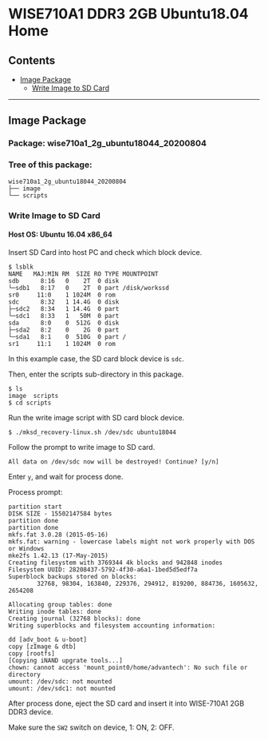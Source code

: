 # WISE710A1 DDR3 2GB Ubuntu18.04 Home

## Contents

- [Image Package](#image-package)
  - [Write Image to SD Card](#write-image-to-sD-card)

---

## Image Package

### Package: wise710a1_2g_ubuntu18044_20200804

### Tree of this package: 

```
wise710a1_2g_ubuntu18044_20200804
├── image
└── scripts
```

### Write Image to SD Card

#### Host OS: Ubuntu 16.04 x86_64

Insert SD Card into host PC and check which block device. 

```
$ lsblk
NAME   MAJ:MIN RM  SIZE RO TYPE MOUNTPOINT
sdb      8:16   0    2T  0 disk 
└─sdb1   8:17   0    2T  0 part /disk/workssd
sr0     11:0    1 1024M  0 rom  
sdc      8:32   1 14.4G  0 disk 
├─sdc2   8:34   1 14.4G  0 part 
└─sdc1   8:33   1   50M  0 part 
sda      8:0    0  512G  0 disk 
├─sda2   8:2    0    2G  0 part 
└─sda1   8:1    0  510G  0 part /
sr1     11:1    1 1024M  0 rom  
```

In this example case, the SD card block device is `sdc`. 

Then, enter the scripts sub-directory in this package. 

```
$ ls
image  scripts
$ cd scripts
```

Run the write image script with SD card block device.

```
$ ./mksd_recovery-linux.sh /dev/sdc ubuntu18044
```

Follow the prompt to write image to SD card. 

```
All data on /dev/sdc now will be destroyed! Continue? [y/n]
```

Enter `y`, and wait for process done. 

Process prompt: 
```
partition start
DISK SIZE - 15502147584 bytes
partition done
partition done
mkfs.fat 3.0.28 (2015-05-16)
mkfs.fat: warning - lowercase labels might not work properly with DOS or Windows
mke2fs 1.42.13 (17-May-2015)
Creating filesystem with 3769344 4k blocks and 942848 inodes
Filesystem UUID: 28208437-5792-4f30-a6a1-1bed5d5edf7a
Superblock backups stored on blocks: 
        32768, 98304, 163840, 229376, 294912, 819200, 884736, 1605632, 2654208

Allocating group tables: done                            
Writing inode tables: done                            
Creating journal (32768 blocks): done
Writing superblocks and filesystem accounting information: 

dd [adv_boot & u-boot]
copy [zImage & dtb]
copy [rootfs]
[Copying iNAND upgrate tools...]
chown: cannot access 'mount_point0/home/advantech': No such file or directory
umount: /dev/sdc: not mounted
umount: /dev/sdc1: not mounted
```

After process done, eject the SD card and insert it into WISE-710A1 2GB DDR3 device. 

Make sure the `SW2` switch on device, 1: ON, 2: OFF. 







